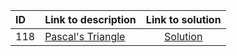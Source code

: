 | ID | Link to description | Link to solution
|:---|:---|:---:|
| 118 | [Pascal's Triangle](https://leetcode.com/problems/pascal's-triangle/) | [Solution](https://github.com/versenyi98/leetcode-solutions/tree/main/solutions/0118.%20Pascal%27s%20Triangle)|
